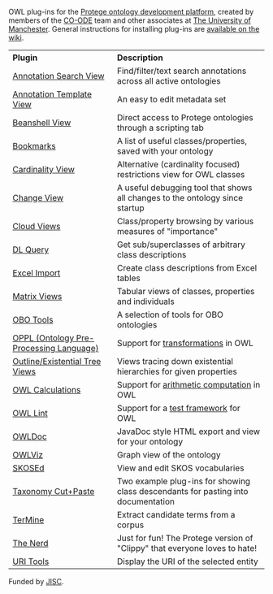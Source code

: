 OWL plug-ins for the [Protege ontology development platform](http://protege.stanford.edu/overview/), created by members of the [CO-ODE](http://www.co-ode.org) team and other associates at [The University of Manchester](http://www.manchester.ac.uk/).  General instructions for installing plug-ins are [available on the wiki](PluginInstallation.md).

<table cellpadding='2' cellspacing='5'>
<tt><th align='left'>Plugin</th><th align='left'>Description</th></tt>

<tr><td><a href='http://code.google.com/p/co-ode-owl-plugins/wiki/AnnotationSearch'>Annotation Search View</a></td>
<td>Find/filter/text search annotations across all active ontologies</td></tr>

<tr><td><a href='http://code.google.com/p/co-ode-owl-plugins/wiki/AnnotationTemplate'>Annotation Template View</a></td>
<blockquote><td>An easy to edit metadata set</td></tr></blockquote>

<tr><td><a href='http://code.google.com/p/co-ode-owl-plugins/wiki/BeanshellView'>Beanshell View</a></td>
<blockquote><td>Direct access to Protege ontologies through a scripting tab</td></tr></blockquote>

<tr><td><a href='http://code.google.com/p/co-ode-owl-plugins/wiki/Bookmarks'>Bookmarks</a></td>
<td>A list of useful classes/properties, saved with your ontology</td></tr>

<tr><td><a href='http://code.google.com/p/co-ode-owl-plugins/wiki/Cardinality'>Cardinality View</a></td><td>Alternative (cardinality focused) restrictions view for OWL classes</td></tr>

<tr><td><a href='http://code.google.com/p/co-ode-owl-plugins/wiki/ChangeView'>Change View</a></td>
<td>A useful debugging tool that shows all changes to the ontology since startup</td></tr>

<tr><td><a href='http://code.google.com/p/co-ode-owl-plugins/wiki/CloudViews'>Cloud Views</a></td>
<td>Class/property browsing by various measures of "importance"</td></tr>

<tr><td><a href='http://code.google.com/p/co-ode-owl-plugins/wiki/DLQuery'>DL Query</a></td>
<td>Get sub/superclasses of arbitrary class descriptions</td></tr>

<tr><td><a href='http://code.google.com/p/co-ode-owl-plugins/wiki/ExcelImport'>Excel Import</a></td>
<td>Create class descriptions from Excel tables</td></tr>

<tr><td><a href='http://code.google.com/p/co-ode-owl-plugins/wiki/MatrixViews'>Matrix Views</a></td>
<td>Tabular views of classes, properties and individuals</td></tr>

<tr><td><a href='http://code.google.com/p/co-ode-owl-plugins/wiki/OBOTools'>OBO Tools</a></td>
<blockquote><td>A selection of tools for OBO ontologies</td></tr></blockquote>

<tr><td><a href='http://www.cs.man.ac.uk/~iannonel/oppl/releases.html'>OPPL (Ontology Pre-Processing Language)</a></td>
<td>Support for <a href='http://www.cs.man.ac.uk/~iannonel/oppl/'>transformations</a> in OWL</td></tr>

<tr><td><a href='http://code.google.com/p/co-ode-owl-plugins/wiki/OutlineView'>Outline/Existential Tree Views</a></td>
<td>Views tracing down existential hierarchies for given properties</td></tr>

<tr><td><a href='http://www.cs.man.ac.uk/~iannonel/owlcalculations/downloads.html'>OWL Calculations</a></td>
<td>Support for <a href='http://www.cs.man.ac.uk/~iannonel/owlcalculations/'>arithmetic computation</a> in OWL</td></tr>

<tr><td><a href='http://www.cs.man.ac.uk/~iannonel/lintRoll/downloads.html'>OWL Lint</a></td>
<td>Support for a <a href='http://www.cs.man.ac.uk/~iannonel/lintRoll/'>test framework</a> for OWL</td></tr>

<tr><td><a href='http://code.google.com/p/co-ode-owl-plugins/wiki/OWLDoc'>OWLDoc</a></td>
<td>JavaDoc style HTML export and view for your ontology</td></tr>

<tr><td><a href='http://code.google.com/p/co-ode-owl-plugins/wiki/OWLViz'>OWLViz</a></td>
<td>Graph view of the ontology</td></tr>

<tr><td><a href='http://code.google.com/p/skoseditor/'>SKOSEd</a></td>
<td>View and edit SKOS vocabularies</td></tr>

<tr><td><a href='http://code.google.com/p/co-ode-owl-plugins/wiki/TaxonomyCutAndPaste'>Taxonomy Cut+Paste</a></td>
<td>Two example plug-ins for showing class descendants for pasting into documentation</td></tr>

<tr><td><a href='http://code.google.com/p/co-ode-owl-plugins/wiki/Termine'>TerMine</a></td>
<td>Extract candidate terms from a corpus</td></tr>

<tr><td><a href='http://code.google.com/p/co-ode-owl-plugins/wiki/Nerd'>The Nerd</a></td>
<td>Just for fun!  The Protege version of "Clippy" that everyone loves to hate!</td></tr>

<tr><td><a href='http://code.google.com/p/co-ode-owl-plugins/wiki/URITools'>URI Tools</a></td>
<td>Display the URI of the selected entity</td></tr>

</table>

Funded by [JISC](http://www.jisc.ac.uk).